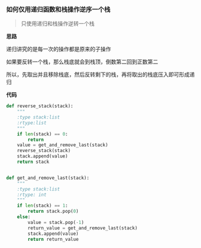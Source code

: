 ### 如何仅用递归函数和栈操作逆序一个栈

> 只使用递归和栈操作逆转一个栈

**思路**

递归讲究的是每一次的操作都是原来的子操作

如果要反转一个栈，那么栈底就会到栈顶，倒数第二回到正数第二

所以，先取出并且移除栈底，然后反转剩下的栈，再将取出的栈底压入即可形成递归

**代码**

```python
def reverse_stack(stack):
    """
    :type stack:list
    :rtype:list
    """
    if len(stack) == 0:
        return
    value = get_and_remove_last(stack)
    reverse_stack(stack)
    stack.append(value)
    return stack


def get_and_remove_last(stack):
    """
    :type stack:list
    :rtype: int
    """
    if len(stack) == 1:
        return stack.pop(0)
    else:
        value = stack.pop(-1)
        return_value = get_and_remove_last(stack)
        stack.append(value)
        return return_value
```


